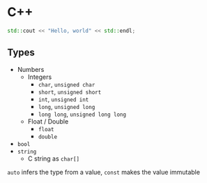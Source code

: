 # C++

```cpp
std::cout << "Hello, world" << std::endl;
```

## Types

- Numbers
  - Integers
    - `char`, `unsigned char`
    - `short`, `unsigned short`
    - `int`, `unsigned int`
    - `long`, `unsigned long`
    - `long long`, `unsigned long long`
  - Float / Double
    - `float`
    - `double`
- `bool`
- `string`
  - C string as `char[]`

`auto` infers the type from a value, `const` makes the value immutable

<!--
* https://github.com/tuvtran/project-based-learning#cc

## How does the C++ program work?

Проект на языке С состоит из файлов кода с расширением `.c` и файлов
заголовков с расширением `.h`

''Препроцессор'' обрабатывает директивы (`#include`, `#define`, ...)

При ''компиляции'' файла `.c` создается файл `.o`, который содержит бинарные инструкции
для целевой машины, которые будут выполняться непосредственно процессором

Когда все `.o`-файлы будут готовы, они передаются ''компоновщику''. Эта программа объединяет все файлы в один бинарный файл. На этом же этапе добавляются библиотечные функции. Как итог --- исполняемая программа `a.out`

---

* Компоновщик
* Загрузчик
* ЦПУ


[[About Makefiles|https://github.com/ElArtista/Bookmarks/blob/28baded3f80941f4c5c848c8dcdae9140666a327/README.md#make]]

* https://makefiletutorial.com/


Сигналы терминала

* `Ctrl+C` посылает сигнал `SIGINT` --- terminate
* `Ctrl+Z` посылает сигнал `SIGTSTP` --- suspend
* `Ctrl+S` и `Ctrl+Q` --- software flow control

!!! Escape sequences

Они всегда начинаются с "\x1b" (Escape) и "[". Используются для разного рода контроля и форматирования в терминале (цвет, перемещение курсора)

https://viewsourcecode.org/snaptoken/kilo/05.aTextEditor.html

https://citeseerx.ist.psu.edu/viewdoc/download?doi=10.1.1.169.6771&rep=rep1&type=pdf
-->

